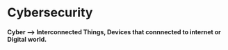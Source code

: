 # Cybersecurity

<h4>Cyber --> Interconnected Things, Devices that connnected to internet or Digital world.</h4>
